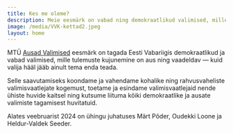 ```yaml
---
title: Kes me oleme?
description: Meie eesmärk on vabad ning demokraatlikud valimised, mille tulemuste kujunemine aus ja vaadeldav — kuid valija hääl jääb ainult tema enda teada.
image: /media/VVK-kettad2.jpeg
layout: home
---
```


MTÜ [Ausad Valimised](https://ariregister.rik.ee/est/company/80339095/) eesmärk on tagada Eesti Vabariigis demokraatlikud ja vabad valimised, mille tulemuste kujunemine on aus ning vaadeldav — kuid valija hääl jääb ainult tema enda teada.

Selle saavutamiseks koondame ja vahendame kohalike ning rahvusvaheliste valimisvaatlejate kogemust, toetame ja esindame valimisvaatlejaid nende ühiste huvide kaitsel ning kutsume liituma kõiki demokraatlike ja ausate valimiste tagamisest huvitatuid.

Alates veebruarist 2024 on ühingu juhatuses Märt Põder, Oudekki Loone ja Heldur-Valdek Seeder.
